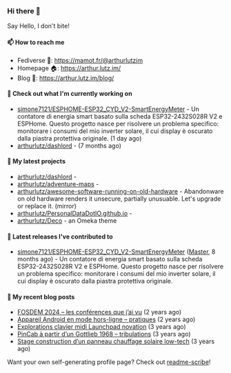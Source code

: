 ### Hi there 👋

Say Hello, I don't bite!

#### 📫 How to reach me

- Fediverse 🐘: https://mamot.fr/@arthurlutzim
- Homepage 🏠: https://arthur.lutz.im/
- Blog 📰: https://arthur.lutz.im/blog/

#### 👷 Check out what I'm currently working on

- [simone7121/ESPHOME-ESP32_CYD_V2-SmartEnergyMeter](https://github.com/simone7121/ESPHOME-ESP32_CYD_V2-SmartEnergyMeter) - Un contatore di energia smart basato sulla scheda ESP32-2432S028R V2 e ESPHome. Questo progetto nasce per risolvere un problema specifico: monitorare i consumi del mio inverter solare, il cui display è oscurato dalla piastra protettiva originale. (1 day ago)
- [arthurlutz/dashlord](https://github.com/arthurlutz/dashlord) -  (7 months ago)

#### 🌱 My latest projects

- [arthurlutz/dashlord](https://github.com/arthurlutz/dashlord) - 
- [arthurlutz/adventure-maps](https://github.com/arthurlutz/adventure-maps) - 
- [arthurlutz/awesome-software-running-on-old-hardware](https://github.com/arthurlutz/awesome-software-running-on-old-hardware) - Abandonware on old hardware renders it unsecure, partially unusuable. Let&#39;s upgrade or replace it. (mirror)
- [arthurlutz/PersonalDataDotIO.github.io](https://github.com/arthurlutz/PersonalDataDotIO.github.io) - 
- [arthurlutz/Deco](https://github.com/arthurlutz/Deco) - an Omeka theme

#### 🔭 Latest releases I've contributed to

- [simone7121/ESPHOME-ESP32_CYD_V2-SmartEnergyMeter](https://github.com/simone7121/ESPHOME-ESP32_CYD_V2-SmartEnergyMeter) ([Master](https://github.com/simone7121/ESPHOME-ESP32_CYD_V2-SmartEnergyMeter/releases/tag/Master), 8 months ago) - Un contatore di energia smart basato sulla scheda ESP32-2432S028R V2 e ESPHome. Questo progetto nasce per risolvere un problema specifico: monitorare i consumi del mio inverter solare, il cui display è oscurato dalla piastra protettiva originale.

#### 📜 My recent blog posts

- [FOSDEM 2024 – les conférences que j’ai vu](https://arthur.lutz.im/blog/2024/02/22/fosdem-2024-les-conferences-que-jai-vu/) (2 years ago)
- [Appareil Android en mode hors-ligne – pratiques](https://arthur.lutz.im/blog/2022/10/17/appareil-android-en-mode-hors-ligne-pratiques/) (2 years ago)
- [Explorations clavier midi Launchpad novation](https://arthur.lutz.im/blog/2022/02/28/explorations-clavier-midi-launchpad-novation/) (3 years ago)
- [PinCab à partir d’un Gottlieb 1968 – tribulations](https://arthur.lutz.im/blog/2022/02/27/pincab-a-partir-dun-gottlieb-1968-tribulations/) (3 years ago)
- [Stage construction d’un panneau chauffage solaire low-tech](https://arthur.lutz.im/blog/2022/02/27/stage-construction-dun-panneau-chauffage-solaire-low-tech/) (3 years ago)

Want your own self-generating profile page? Check out [readme-scribe](https://github.com/muesli/readme-scribe)!
